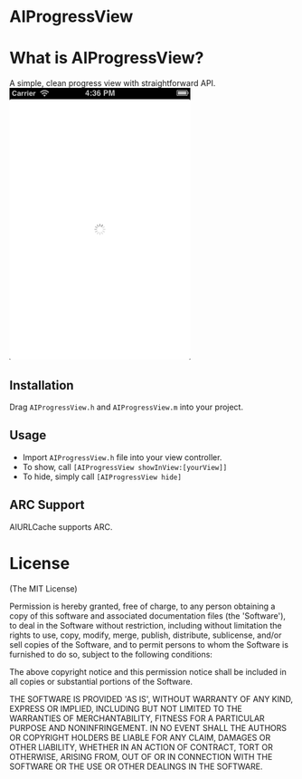 AIProgressView
==============

# What is AIProgressView?

A simple, clean progress view with straightforward API.
![Screenshot](Screenshot.png)

## Installation

Drag ```AIProgressView.h``` and ```AIProgressView.m``` into your project. 

## Usage

* Import ```AIProgressView.h``` file into your view controller.
* To show, call ```[AIProgressView showInView:[yourView]]```
* To hide, simply call ```[AIProgressView hide]```

## ARC Support

AIURLCache supports ARC. 

# License

(The MIT License)

Permission is hereby granted, free of charge, to any person obtaining
a copy of this software and associated documentation files (the
'Software'), to deal in the Software without restriction, including
without limitation the rights to use, copy, modify, merge, publish,
distribute, sublicense, and/or sell copies of the Software, and to
permit persons to whom the Software is furnished to do so, subject to
the following conditions:

The above copyright notice and this permission notice shall be
included in all copies or substantial portions of the Software.

THE SOFTWARE IS PROVIDED 'AS IS', WITHOUT WARRANTY OF ANY KIND,
EXPRESS OR IMPLIED, INCLUDING BUT NOT LIMITED TO THE WARRANTIES OF
MERCHANTABILITY, FITNESS FOR A PARTICULAR PURPOSE AND NONINFRINGEMENT.
IN NO EVENT SHALL THE AUTHORS OR COPYRIGHT HOLDERS BE LIABLE FOR ANY
CLAIM, DAMAGES OR OTHER LIABILITY, WHETHER IN AN ACTION OF CONTRACT,
TORT OR OTHERWISE, ARISING FROM, OUT OF OR IN CONNECTION WITH THE
SOFTWARE OR THE USE OR OTHER DEALINGS IN THE SOFTWARE.